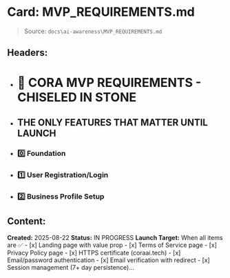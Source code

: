 # Card: MVP_REQUIREMENTS.md

> Source: `docs\ai-awareness\MVP_REQUIREMENTS.md`

## Headers:
- # 🗿 CORA MVP REQUIREMENTS - CHISELED IN STONE
- ## THE ONLY FEATURES THAT MATTER UNTIL LAUNCH
- ### 0️⃣ Foundation
- ### 1️⃣ User Registration/Login
- ### 2️⃣ Business Profile Setup

## Content:
**Created:** 2025-08-22 **Status:** IN PROGRESS **Launch Target:** When all items are ✅ - [x] Landing page with value prop - [x] Terms of Service page   - [x] Privacy Policy page - [x] HTTPS certificate (coraai.tech) - [x] Email/password authentication - [x] Email verification with redirect - [x] Session management (7+ day persistence)...

